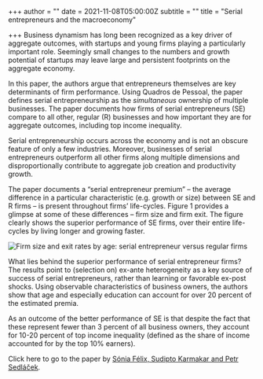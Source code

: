 +++
author = ""
date = 2021-11-08T05:00:00Z
subtitle = ""
title = "Serial entrepreneurs and the macroeconomy"

+++
Business dynamism has long been recognized as a key driver of aggregate outcomes, with startups and young firms playing a particularly important role. Seemingly small changes to the numbers and growth potential of startups may leave large and persistent footprints on the aggregate economy.

In this paper, the authors argue that entrepreneurs themselves are key determinants of firm performance. Using Quadros de Pessoal, the paper defines serial entrepreneurship as the _simultaneous_ ownership of multiple businesses. The paper documents how firms of serial entrepreneurs (SE) compare to all other, regular (R) businesses and how important they are for aggregate outcomes, including top income inequality.

Serial entrepreneurship occurs across the economy and is not an obscure feature of only a few industries. Moreover, businesses of serial entrepreneurs outperform all other firms along multiple dimensions and disproportionally contribute to aggregate job creation and productivity growth.

The paper documents a “serial entrepreneur premium” – the average difference in a particular characteristic (e.g. growth or size) between SE and R firms – is present throughout firms’ life-cycles. Figure 1 provides a glimpse at some of these differences – firm size and firm exit. The figure clearly shows the superior performance of SE firms, over their entire life-cycles by living longer and growing faster.

![](/v1636398048/research_report/Screen_Shot_2021-11-08_at_2.00.13_PM_grcaz7.png "Firm size and exit rates by age: serial entrepreneur versus regular firms")

What lies behind the superior performance of serial entrepreneur firms? The results point to (selection on) ex-ante heterogeneity as a key source of success of serial entrepreneurs, rather than learning or favorable ex-post shocks. Using observable characteristics of business owners, the authors show that age and especially education can account for over 20 percent of the estimated premia.

As an outcome of the better performance of SE is that despite the fact that these represent fewer than 3 percent of all business owners, they account for 10-20 percent of top income inequality (defined as the share of income accounted for by the top 10% earners).

Click here to go to the paper by [Sónia Félix, Sudipto Karmakar and Petr Sedláček](https://cepr.org/active/publications/discussion_papers/dp.php?dpno=16449).